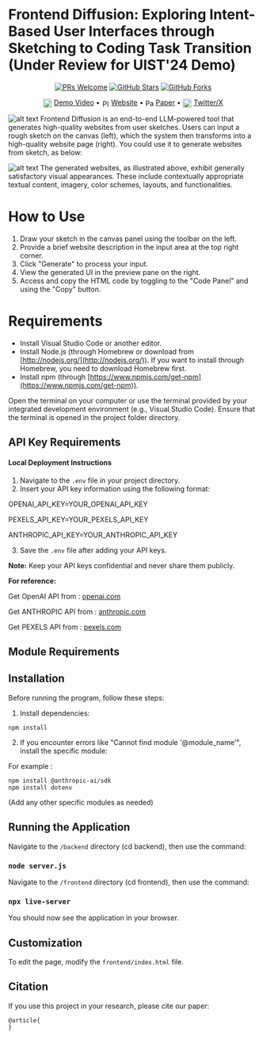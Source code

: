 # Frontend Diffusion: Exploring Intent-Based User Interfaces through Sketching to Coding Task Transition (Under Review for UIST'24 Demo)

<p align="center">
  <a href="https://github.com/Carolzhangzz/frontendiffusion/pulls"><img src="https://img.shields.io/badge/PRs-welcome-brightgreen.svg" alt="PRs Welcome"></a>
  <a href="https://github.com/Carolzhangzz/FD/stargazers"><img src="https://img.shields.io/github/stars/Carolzhangzz/frontendiffusion" alt="GitHub Stars"></a>
  <a href="https://github.com/Carolzhangzz/FD/fork"><img src="https://img.shields.io/github/forks/Carolzhangzz/frontendiffusion" alt="GitHub Forks"></a>
</p>


<p align="center">
   <img src="https://img.icons8.com/?size=100&id=114331&format=png&color=000000" alt="Video" width="18" height="18" style="vertical-align: middle;"/> <a href="">Demo Video</a> •  
    <img src="https://img.icons8.com/color/48/000000/internet.png" alt="Platform" width="15" height="15" style="vertical-align: middle;"/> <a href="">Website</a> • 
    <img src="https://img.icons8.com/?size=100&id=qGwgMt9xZDy5&format=png&color=000000" alt="Paper" width="17" height="17" style="vertical-align: middle;"/> <a href="">Paper</a> •  
    <img src="https://img.icons8.com/?size=100&id=13963&format=png&color=000000" alt="Twitter" width="18" height="18" style="vertical-align: middle;"/> <a href="https://twitter.com/Carol_Zhang1027">Twitter/X</a> 
</p>

![alt text](./Images/Interface.png)
Frontend Diffusion is an end-to-end LLM-powered tool that generates high-quality websites from user sketches. Users can input a rough sketch on the canvas (left), which the system then transforms into a high-quality website page (right). You could use it to generate websites from sketch, as below:

![alt text](./Images/Examples2.png)
The generated websites, as illustrated above, exhibit generally satisfactory visual appearances. These include contextually appropriate textual content, imagery, color schemes, layouts, and functionalities.

# How to Use 

1. Draw your sketch in the canvas panel using the toolbar on the left.
2. Provide a brief website description in the input area at the top right corner.
3. Click "Generate" to process your input.
4. View the generated UI in the preview pane on the right.
5. Access and copy the HTML code by toggling to the "Code Panel" and using the "Copy" button.

# Requirements

- Install Visual Studio Code or another editor.
- Install Node.js (through Homebrew or download from [http://nodejs.org/](http://nodejs.org/)). If you want to install through Homebrew, you need to download Homebrew first.
- Install npm (through [https://www.npmjs.com/get-npm](https://www.npmjs.com/get-npm)).

Open the terminal on your computer or use the terminal provided by your integrated development environment (e.g., Visual Studio Code). 
Ensure that the terminal is opened in the project folder directory.

## API Key Requirements

#### Local Deployment Instructions

1. Navigate to the `.env` file in your project directory. 
2. Insert your API key information using the following format:

OPENAI_API_KEY=YOUR_OPENAI_API_KEY

PEXELS_API_KEY=YOUR_PEXELS_API_KEY

ANTHROPIC_API_KEY=YOUR_ANTHROPIC_API_KEY

3. Save the `.env` file after adding your API keys.

**Note:** Keep your API keys confidential and never share them publicly.

**For reference:**

Get OpenAI API from : [openai.com](https://platform.openai.com/api-keys)

Get ANTHROPIC API from : [anthropic.com](https://console.anthropic.com/settings/keys)

Get PEXELS API from : [pexels.com](https://help.pexels.com/hc/en-us/articles/900004904026-How-do-I-get-an-API-key)

## Module Requirements

## Installation

Before running the program, follow these steps: 

1. Install dependencies:

 `npm install` 

2. If you encounter errors like "Cannot find module '@module_name'", install the specific module:

For example :  

```
npm install @anthropic-ai/sdk
npm install dotenv
```

(Add any other specific modules as needed)

## Running the Application

Navigate to the `/backend` directory (cd backend), then use the command: 

### `node server.js`

Navigate to the `/frontend` directory (cd frontend), then use the command: 

### `npx live-server`

You should now see the application in your browser.

## Customization 

To edit the page, modify the `frontend/index.html` file.

## Citation

If you use this project in your research, please cite our paper:

```
@article{
}
```
